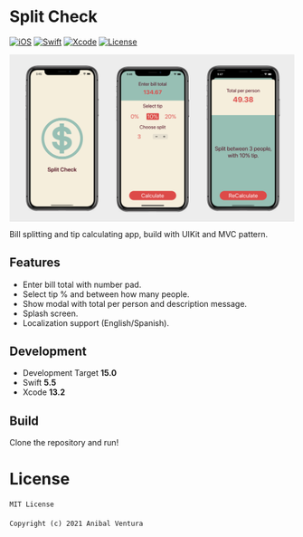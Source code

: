 # Split Check

[![iOS](https://img.shields.io/static/v1?label=iOS&message=15.0&color=000000)](https://www.apple.com/ios/ios-15/)
[![Swift](https://img.shields.io/static/v1?label=Swift&message=5.5&color=F05138)](https://developer.apple.com/swift/)
[![Xcode](https://img.shields.io/static/v1?label=Xcode&message=13.2&color=147EFB)](https://developer.apple.com/swift/)
[![License](https://img.shields.io/static/v1?label=License&message=MIT&color=blue)](LICENCE)

<p> <img src="repository_banner.png" align="center"/> </p>

Bill splitting and tip calculating app, build with UIKit and MVC pattern.

## Features

- Enter bill total with number pad.
- Select tip % and between how many people.
- Show modal with total per person and description message.
- Splash screen.
- Localization support (English/Spanish).

## Development

- Development Target **15.0**
- Swift **5.5**
- Xcode **13.2**

## Build

Clone the repository and run!

# License

```xml
MIT License

Copyright (c) 2021 Anibal Ventura
```
